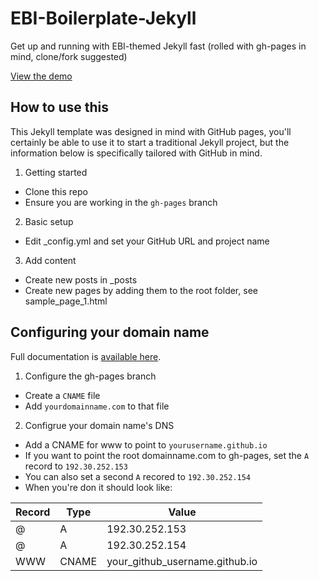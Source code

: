 # EBI-Boilerplate-Jekyll
Get up and running with EBI-themed Jekyll fast (rolled with gh-pages in mind, clone/fork suggested)

<a href="http://ebiwd.github.io/EBI-Boilerplate-Jekyll">View the demo</a>

## How to use this
This Jekyll template was designed in mind with GitHub pages, you'll certainly be able to use it to start a traditional Jekyll project, but the information below is specifically tailored with GitHub in mind.

1. Getting started
  * Clone this repo
  * Ensure you are working in the `gh-pages` branch

2. Basic setup
  * Edit _config.yml and set your GitHub URL and project name

3. Add content
  * Create new posts in _posts
  * Create new pages by adding them to the root folder, see sample_page_1.html

## Configuring your domain name
Full documentation is [available here](https://help.github.com/articles/quick-start-setting-up-a-custom-domain/).

1. Configure the gh-pages branch
  * Create a `CNAME` file
  * Add `yourdomainname.com` to that file
   
2. Configrue your domain name's DNS
  * Add a CNAME for www to point to `yourusername.github.io`
  * If you want to point the root domainname.com to gh-pages, set the `A` record to `192.30.252.153`
  * You can also set a second `A` recored to `192.30.252.154`
  * When you're don it should look like:
  
   | Record   | Type        | Value  |
   | ---      | ---         | ---    |
   | @        | A           | 192.30.252.153  |
   | @        | A           | 192.30.252.154  |
   | WWW      | CNAME       | your_github_username.github.io  |

  
